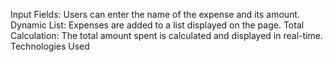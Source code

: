 Input Fields: Users can enter the name of the expense and its amount.
Dynamic List: Expenses are added to a list displayed on the page.
Total Calculation: The total amount spent is calculated and displayed in real-time.
Technologies Used
